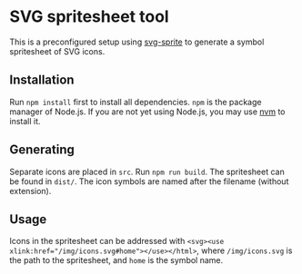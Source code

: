 # SVG spritesheet tool #
This is a preconfigured setup using [svg-sprite](https://github.com/jkphl/svg-sprite) to generate a symbol spritesheet of SVG icons.

## Installation ##
Run `npm install` first to install all dependencies. `npm` is the package manager of Node.js. If you are not yet using Node.js, you may use [nvm](https://github.com/creationix/nvm) to install it.

## Generating ##
Separate icons are placed in `src`. Run `npm run build`. The spritesheet can be found in `dist/`. The icon symbols are named after the filename (without extension).

## Usage ##
Icons in the spritesheet can be addressed with `<svg><use xlink:href="/img/icons.svg#home"></use></html>`, where `/img/icons.svg` is the path to the spritesheet, and `home` is the symbol name.
